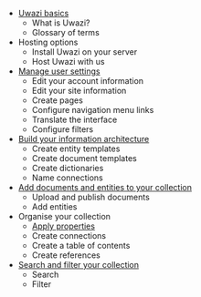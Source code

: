 * [Uwazi basics](https://github.com/huridocs/uwazi/wiki)
    * What is Uwazi?
    * Glossary of terms
* Hosting options
    * Install Uwazi on your server
    * Host Uwazi with us
* [Manage user settings](https://github.com/huridocs/uwazi/wiki/Manage-user-settings)
    * Edit your account information
    * Edit your site information
    * Create pages
    * Configure navigation menu links 
    * Translate the interface
    * Configure filters
* [Build your information architecture](https://github.com/huridocs/uwazi/wiki/Build-the-information-architecture)
    * Create entity templates
    * Create document templates
    * Create dictionaries
    * Name connections
* [Add documents and entities to your collection](https://github.com/huridocs/uwazi/wiki/Upload-and-publish-documents,-create-entities)
    * Upload and publish documents
    * Add entities
* Organise your collection
    * [Apply properties](https://github.com/huridocs/uwazi/wiki/Apply-properties)
    * Create connections
    * Create a table of contents
    * Create references
* [Search and filter your collection](https://github.com/huridocs/uwazi/wiki/Search-and-filter)
    * Search
    * Filter
